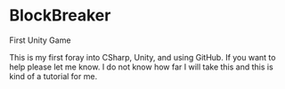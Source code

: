 # BlockBreaker
First Unity Game

This is my first foray into CSharp, Unity, and using GitHub.
If you want to help please let me know.  I do not know how far I will take this and this is kind of a tutorial for me.
